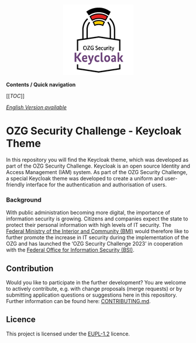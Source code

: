 <div align="center">
    <img src="./docs/assets/keycloak.png" alt="OZG Security Keycloak Theme" width="192" height="192">
</div>

**Contents / Quick navigation**

[[_TOC_]]

_[English Version available](./README-en.md)_

# OZG Security Challenge - Keycloak Theme

In this repository you will find the Keycloak theme, which was developed as part of the OZG Security Challenge. Keycloak is an open source Identity and Access Management (IAM) system. As part of the OZG Security Challenge, a special Keycloak theme was developed to create a uniform and user-friendly interface for the authentication and authorisation of users.

### Background

With public administration becoming more digital, the importance of information security is growing. Citizens and companies expect the state to protect their personal information with high levels of IT security. The [Federal Ministry of the Interior and Community (BMI)](https://www.bmi.bund.de/DE/startseite/startseite-node.html) would therefore like to further promote the increase in IT security during the implementation of the OZG and has launched the ‘OZG Security Challenge 2023’ in cooperation with the [Federal Office for Information Security (BSI)](https://www.bsi.bund.de/DE/Home/home_node.html).

## Contribution

Would you like to participate in the further development? You are welcome to actively contribute, e.g. with change proposals (merge requests) or by submitting application questions or suggestions here in this repository. Further information can be found here: [CONTRIBUTING.md](./CONTRIBUTING-en.md).

## Licence

This project is licensed under the [EUPL-1.2](./LICENSE.md) licence.